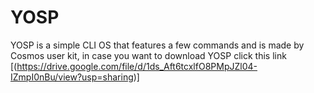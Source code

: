 # YOSP
YOSP is a simple CLI OS that features a few commands and is made by Cosmos user kit, in case you want to download YOSP click this link [(https://drive.google.com/file/d/1ds_Aft6tcxlfO8PMpJZl04-IZmpI0nBu/view?usp=sharing)]

